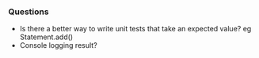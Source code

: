 ### Questions

- Is there a better way to write unit tests that take an expected value? eg Statement.add()
- Console logging result?